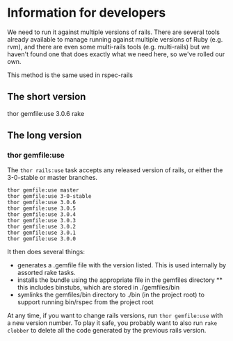 # Information for developers

We need to run it against multiple versions of rails. There are
several tools already available to manage running against multiple versions of
Ruby (e.g. rvm), and there are even some multi-rails tools (e.g. multi-rails)
but we haven't found one that does exactly what we need here, so we've rolled
our own.

This method is the same used in rspec-rails

## The short version

thor gemfile:use 3.0.6
rake

## The long version

### thor gemfile:use

The `thor rails:use` task accepts any released version of rails, or either the
3-0-stable or master branches.

    thor gemfile:use master
    thor gemfile:use 3-0-stable
    thor gemfile:use 3.0.6
    thor gemfile:use 3.0.5
    thor gemfile:use 3.0.4
    thor gemfile:use 3.0.3
    thor gemfile:use 3.0.2
    thor gemfile:use 3.0.1
    thor gemfile:use 3.0.0

It then does several things:

* generates a .gemfile file with the version listed. This is used internally by
  assorted rake tasks.
* installs the bundle using the appropriate file in the gemfiles directory
** this includes binstubs, which are stored in ./gemfiles/bin
* symlinks the gemfiles/bin directory to ./bin (in the project root) to support
  running bin/rspec from the project root

At any time, if you want to change rails versions, run `thor gemfile:use` with a
new version number. To play it safe, you probably want to also run `rake
clobber` to delete all the code generated by the previous rails version.